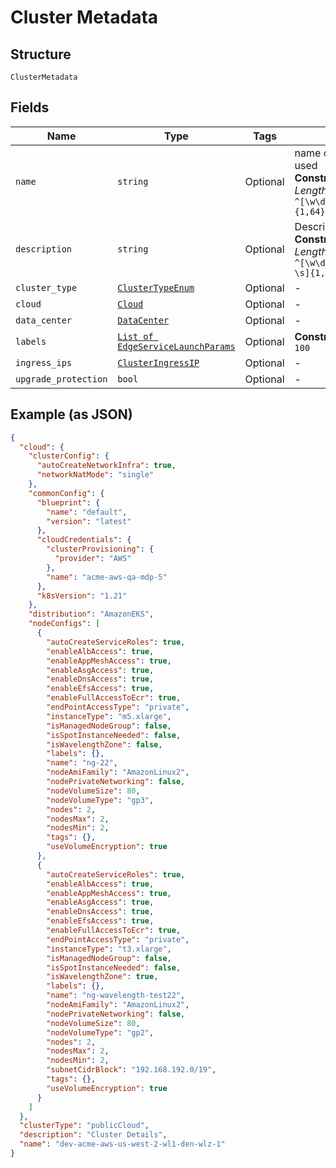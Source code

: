 
# Cluster Metadata

## Structure

`ClusterMetadata`

## Fields

| Name | Type | Tags | Description |
|  --- | --- | --- | --- |
| `name` | `string` | Optional | name of the cluster to be used<br>**Constraints**: *Maximum Length*: `64`, *Pattern*: `^[\w\d_\.\#\$\%\|^\&\*\@\!\-]{1,64}$` |
| `description` | `string` | Optional | Description of the cluster<br>**Constraints**: *Maximum Length*: `500`, *Pattern*: `^[\w\d_\.\#\$\%\|^\&\*\@\!\-\s]{1,500}$` |
| `cluster_type` | [`ClusterTypeEnum`](../../doc/models/cluster-type-enum.md) | Optional | - |
| `cloud` | [`Cloud`](../../doc/models/cloud.md) | Optional | - |
| `data_center` | [`DataCenter`](../../doc/models/data-center.md) | Optional | - |
| `labels` | [`List of EdgeServiceLaunchParams`](../../doc/models/edge-service-launch-params.md) | Optional | **Constraints**: *Maximum Items*: `100` |
| `ingress_ips` | [`ClusterIngressIP`](../../doc/models/cluster-ingress-ip.md) | Optional | - |
| `upgrade_protection` | `bool` | Optional | - |

## Example (as JSON)

```json
{
  "cloud": {
    "clusterConfig": {
      "autoCreateNetworkInfra": true,
      "networkNatMode": "single"
    },
    "commonConfig": {
      "blueprint": {
        "name": "default",
        "version": "latest"
      },
      "cloudCredentials": {
        "clusterProvisioning": {
          "provider": "AWS"
        },
        "name": "acme-aws-qa-mdp-5"
      },
      "k8sVersion": "1.21"
    },
    "distribution": "AmazonEKS",
    "nodeConfigs": [
      {
        "autoCreateServiceRoles": true,
        "enableAlbAccess": true,
        "enableAppMeshAccess": true,
        "enableAsgAccess": true,
        "enableDnsAccess": true,
        "enableEfsAccess": true,
        "enableFullAccessToEcr": true,
        "endPointAccessType": "private",
        "instanceType": "m5.xlarge",
        "isManagedNodeGroup": false,
        "isSpotInstanceNeeded": false,
        "isWavelengthZone": false,
        "labels": {},
        "name": "ng-22",
        "nodeAmiFamily": "AmazonLinux2",
        "nodePrivateNetworking": false,
        "nodeVolumeSize": 80,
        "nodeVolumeType": "gp3",
        "nodes": 2,
        "nodesMax": 2,
        "nodesMin": 2,
        "tags": {},
        "useVolumeEncryption": true
      },
      {
        "autoCreateServiceRoles": true,
        "enableAlbAccess": true,
        "enableAppMeshAccess": true,
        "enableAsgAccess": true,
        "enableDnsAccess": true,
        "enableEfsAccess": true,
        "enableFullAccessToEcr": true,
        "endPointAccessType": "private",
        "instanceType": "t3.xlarge",
        "isManagedNodeGroup": false,
        "isSpotInstanceNeeded": false,
        "isWavelengthZone": true,
        "labels": {},
        "name": "ng-wavelength-test22",
        "nodeAmiFamily": "AmazonLinux2",
        "nodePrivateNetworking": false,
        "nodeVolumeSize": 80,
        "nodeVolumeType": "gp2",
        "nodes": 2,
        "nodesMax": 2,
        "nodesMin": 2,
        "subnetCidrBlock": "192.168.192.0/19",
        "tags": {},
        "useVolumeEncryption": true
      }
    ]
  },
  "clusterType": "publicCloud",
  "description": "Cluster Details",
  "name": "dev-acme-aws-us-west-2-wl1-den-wlz-1"
}
```

